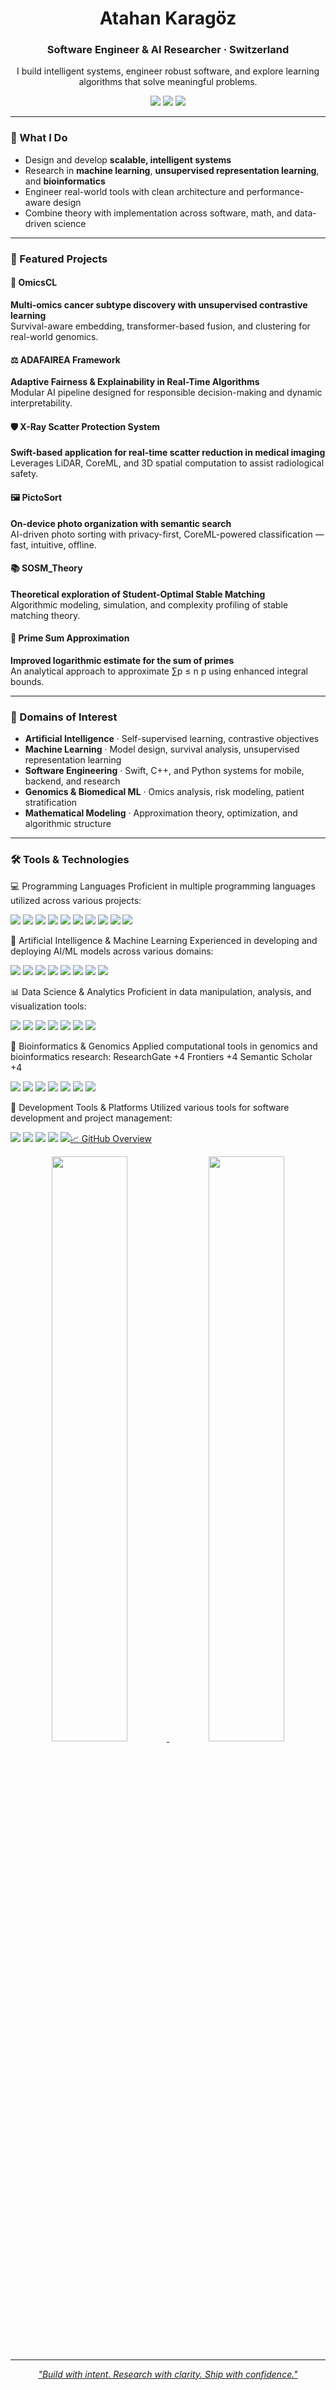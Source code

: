 <!-- 🌐 PROFILE HEADER -->

<h1 align="center">Atahan Karagöz</h1>
<h3 align="center">Software Engineer & AI Researcher · Switzerland</h3>

<p align="center">
  I build intelligent systems, engineer robust software, and explore learning algorithms that solve meaningful problems.
</p>

<p align="center">
  <a href="mailto:atahanka@gmail.com"><img src="https://img.shields.io/badge/Email-D14836?style=for-the-badge&logo=gmail&logoColor=white"/></a>
  <a href="https://linkedin.com/in/atahan-karagoz"><img src="https://img.shields.io/badge/LinkedIn-0A66C2?style=for-the-badge&logo=linkedin&logoColor=white"/></a>
  <a href="https://independent.academia.edu/AtahanKaragoz"><img src="https://img.shields.io/badge/Academia-414141?style=for-the-badge&logo=academia&logoColor=white"/></a>
</p>

---

<!-- 🚀 OVERVIEW -->

### 🚀 What I Do

- Design and develop **scalable, intelligent systems**
- Research in **machine learning**, **unsupervised representation learning**, and **bioinformatics**
- Engineer real-world tools with clean architecture and performance-aware design
- Combine theory with implementation across software, math, and data-driven science

---

<!-- 🧪 PROJECTS -->

### 🧪 Featured Projects

#### 🔬 OmicsCL  
**Multi-omics cancer subtype discovery with unsupervised contrastive learning**  
Survival-aware embedding, transformer-based fusion, and clustering for real-world genomics.

#### ⚖ ADAFAIREA Framework  
**Adaptive Fairness & Explainability in Real-Time Algorithms**  
Modular AI pipeline designed for responsible decision-making and dynamic interpretability.

#### 🛡 X-Ray Scatter Protection System  
**Swift-based application for real-time scatter reduction in medical imaging**  
Leverages LiDAR, CoreML, and 3D spatial computation to assist radiological safety.

#### 🖼 PictoSort  
**On-device photo organization with semantic search**  
AI-driven photo sorting with privacy-first, CoreML-powered classification — fast, intuitive, offline.

#### 📚 SOSM_Theory  
**Theoretical exploration of Student-Optimal Stable Matching**  
Algorithmic modeling, simulation, and complexity profiling of stable matching theory.

#### 🔢 Prime Sum Approximation  
**Improved logarithmic estimate for the sum of primes**  
An analytical approach to approximate ∑p ≤ n p using enhanced integral bounds.

---

<!-- 🧠 DOMAINS -->

### 🧠 Domains of Interest

- **Artificial Intelligence** · Self-supervised learning, contrastive objectives  
- **Machine Learning** · Model design, survival analysis, unsupervised representation learning  
- **Software Engineering** · Swift, C++, and Python systems for mobile, backend, and research  
- **Genomics & Biomedical ML** · Omics analysis, risk modeling, patient stratification  
- **Mathematical Modeling** · Approximation theory, optimization, and algorithmic structure

---

### 🛠 Tools & Technologies

💻 Programming Languages
Proficient in multiple programming languages utilized across various projects:

<p align="left"> <a href="https://www.python.org" target="_blank"><img src="https://img.shields.io/badge/Python-3776AB?style=for-the-badge&logo=python&logoColor=white"/></a> <a href="https://developer.apple.com/swift/" target="_blank"><img src="https://img.shields.io/badge/Swift-FA7343?style=for-the-badge&logo=swift&logoColor=white"/></a> <a href="https://isocpp.org/" target="_blank"><img src="https://img.shields.io/badge/C++-00599C?style=for-the-badge&logo=c%2B%2B&logoColor=white"/></a> <a href="https://www.scala-lang.org/" target="_blank"><img src="https://img.shields.io/badge/Scala-DC322F?style=for-the-badge&logo=scala&logoColor=white"/></a> <a href="https://www.java.com/" target="_blank"><img src="https://img.shields.io/badge/Java-007396?style=for-the-badge&logo=java&logoColor=white"/></a> <a href="https://developer.mozilla.org/en-US/docs/Web/JavaScript" target="_blank"><img src="https://img.shields.io/badge/JavaScript-F7DF1E?style=for-the-badge&logo=javascript&logoColor=black"/></a> <a href="https://www.w3.org/Style/CSS/Overview.en.html" target="_blank"><img src="https://img.shields.io/badge/CSS3-1572B6?style=for-the-badge&logo=css3&logoColor=white"/></a> <a href="https://www.w3.org/html/" target="_blank"><img src="https://img.shields.io/badge/HTML5-E34F26?style=for-the-badge&logo=html5&logoColor=white"/></a> <a href="https://www.rust-lang.org/" target="_blank"><img src="https://img.shields.io/badge/Rust-000000?style=for-the-badge&logo=rust&logoColor=white"/></a> <a href="https://www.haskell.org/" target="_blank"><img src="https://img.shields.io/badge/Haskell-5D4F85?style=for-the-badge&logo=haskell&logoColor=white"/></a> </p>
🤖 Artificial Intelligence & Machine Learning
Experienced in developing and deploying AI/ML models across various domains:

<p align="left"> <a href="https://pytorch.org/" target="_blank"><img src="https://img.shields.io/badge/PyTorch-EE4C2C?style=for-the-badge&logo=pytorch&logoColor=white"/></a> <a href="https://www.tensorflow.org/" target="_blank"><img src="https://img.shields.io/badge/TensorFlow-FF6F00?style=for-the-badge&logo=tensorflow&logoColor=white"/></a> <a href="https://scikit-learn.org/" target="_blank"><img src="https://img.shields.io/badge/scikit--learn-F7931E?style=for-the-badge&logo=scikit-learn&logoColor=white"/></a> <a href="https://keras.io/" target="_blank"><img src="https://img.shields.io/badge/Keras-D00000?style=for-the-badge&logo=keras&logoColor=white"/></a> <a href="https://www.jax.org/" target="_blank"><img src="https://img.shields.io/badge/JAX-000000?style=for-the-badge&logo=google&logoColor=white"/></a> <a href="https://www.microsoft.com/en-us/research/project/microsoft-cognitive-toolkit/" target="_blank"><img src="https://img.shields.io/badge/CNTK-0078D7?style=for-the-badge&logo=microsoft&logoColor=white"/></a> <a href="https://www.mlflow.org/" target="_blank"><img src="https://img.shields.io/badge/MLflow-0194E2?style=for-the-badge&logo=mlflow&logoColor=white"/></a> <a href="https://www.huggingface.co/" target="_blank"><img src="https://img.shields.io/badge/HuggingFace-FF6F00?style=for-the-badge&logo=huggingface&logoColor=white"/></a> </p>
📊 Data Science & Analytics
Proficient in data manipulation, analysis, and visualization tools:

<p align="left"> <a href="https://pandas.pydata.org/" target="_blank"><img src="https://img.shields.io/badge/Pandas-150458?style=for-the-badge&logo=pandas&logoColor=white"/></a> <a href="https://numpy.org/" target="_blank"><img src="https://img.shields.io/badge/NumPy-013243?style=for-the-badge&logo=numpy&logoColor=white"/></a> <a href="https://matplotlib.org/" target="_blank"><img src="https://img.shields.io/badge/Matplotlib-11557C?style=for-the-badge&logo=matplotlib&logoColor=white"/></a> <a href="https://seaborn.pydata.org/" target="_blank"><img src="https://img.shields.io/badge/Seaborn-3776AB?style=for-the-badge&logo=python&logoColor=white"/></a> <a href="https://plotly.com/" target="_blank"><img src="https://img.shields.io/badge/Plotly-3F4F75?style=for-the-badge&logo=plotly&logoColor=white"/></a> <a href="https://www.tableau.com/" target="_blank"><img src="https://img.shields.io/badge/Tableau-E97627?style=for-the-badge&logo=tableau&logoColor=white"/></a> <a href="https://powerbi.microsoft.com/" target="_blank"><img src="https://img.shields.io/badge/PowerBI-F2C811?style=for-the-badge&logo=powerbi&logoColor=black"/></a> </p>
🧬 Bioinformatics & Genomics
Applied computational tools in genomics and bioinformatics research:
ResearchGate
+4
Frontiers
+4
Semantic Scholar
+4

<p align="left"> <a href="https://biopython.org/" target="_blank"><img src="https://img.shields.io/badge/Biopython-3776AB?style=for-the-badge&logo=python&logoColor=white"/></a> <a href="https://bioconductor.org/" target="_blank"><img src="https://img.shields.io/badge/Bioconductor-3C9CD7?style=for-the-badge&logo=r&logoColor=white"/></a> <a href="https://blast.ncbi.nlm.nih.gov/Blast.cgi" target="_blank"><img src="https://img.shields.io/badge/BLAST-006400?style=for-the-badge&logo=ncbi&logoColor=white"/></a> <a href="https://www.ebi.ac.uk/Tools/msa/clustalo/" target="_blank"><img src="https://img.shields.io/badge/Clustal Omega-8A2BE2?style=for-the-badge&logo=ebi&logoColor=white"/></a> <a href="https://www.galaxyproject.org/" target="_blank"><img src="https://img.shields.io/badge/Galaxy-000000?style=for-the-badge&logo=galaxy&logoColor=white"/></a> <a href="https://www.openms.de/" target="_blank"><img src="https://img.shields.io/badge/OpenMS-FF4500?style=for-the-badge&logo=openms&logoColor=white"/></a> <a href="https://www.copasi.org/" target="_blank"><img src="https://img.shields.io/badge/COPASI-1E90FF?style=for-the-badge&logo=copasi&logoColor=white"/></a> </p>
🧰 Development Tools & Platforms
Utilized various tools for software development and project management:

<p align="left"> <a href="https://git-scm.com/" target="_blank"><img src="https://img.shields.io/badge/Git-F05032?style=for-the-badge&logo=git&logoColor=white"/></a> <a href="https://github.com/" target="_blank"><img src="https://img.shields.io/badge/GitHub-181717?style=for-the-badge&logo=github&logoColor=white"/></a> <a href="https://www.docker.com/" target="_blank"><img src="https://img.shields.io/badge/Docker-2496ED?style=for-the-badge&logo=docker&logoColor=white"/></a> <a href="https://www.jenkins.io/" target="_blank"><img src="https://img.shields.io/badge/Jenkins-D24939?style=for-the-badge&logo=jenkins&logoColor=white"/></a> <a href="https://code.visualstudio.com/" target="_blank"><img src="https://img.shields.io/badge/VS Code-007ACC?style=for-the ::contentReference[oaicite:25]{index=25}
---

<!-- 📈 STATS -->

### 📈 GitHub Overview

<p align="center">
  <img src="https://github-readme-stats.vercel.app/api?username=Atahanka&show_icons=true&theme=react&hide_border=true" width="49%"/>
  <img src="https://github-readme-stats.vercel.app/api/top-langs/?username=Atahanka&layout=compact&theme=react&hide_border=true" width="49%"/>
</p>

---

<!-- 💬 FOOTER -->

<p align="center"><em>
"Build with intent. Research with clarity. Ship with confidence."
</em></p>
